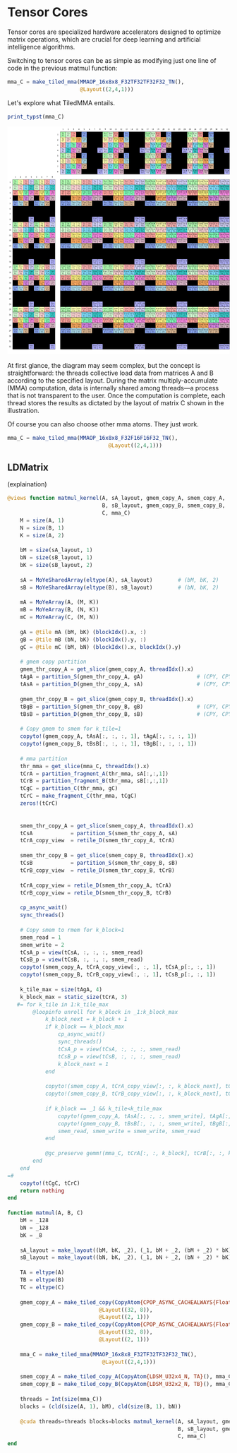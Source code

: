 # Tensor Cores

Tensor cores are specialized hardware accelerators designed to optimize matrix operations, which are crucial for deep learning and artificial intelligence algorithms.

Switching to tensor cores can be as simple as modifying just one line of code in the previous matmul function:

```julia
mma_C = make_tiled_mma(MMAOP_16x8x8_F32TF32TF32F32_TN(), 
                       @Layout((2,4,1)))
```

Let's explore what TiledMMA entails.
```julia
print_typst(mma_C)
```
![](../assets/tensorcore.svg)

At first glance, the diagram may seem complex, but the concept is straightforward: the threads collective load data from matrices A and B according to the specified layout. During the matrix multiply-accumulate (MMA) computation, data is internally shared among threads—a process that is not transparent to the user. Once the computation is complete, each thread stores the results as dictated by the layout of matrix C shown in the illustration.

Of course you can also choose other mma atoms. They just work.
```julia
mma_C = make_tiled_mma(MMAOP_16x8x8_F32F16F16F32_TN(), 
                                @Layout((2,4,1)))
```

## LDMatrix

(explaination)

```julia
@views function matmul_kernel(A, sA_layout, gmem_copy_A, smem_copy_A,
                              B, sB_layout, gmem_copy_B, smem_copy_B,
                              C, mma_C)
    M = size(A, 1)
    N = size(B, 1)
    K = size(A, 2)

    bM = size(sA_layout, 1)
    bN = size(sB_layout, 1)
    bK = size(sB_layout, 2)

    sA = MoYeSharedArray(eltype(A), sA_layout)        # (bM, bK, 2)
    sB = MoYeSharedArray(eltype(B), sB_layout)        # (bN, bK, 2)

    mA = MoYeArray(A, (M, K))
    mB = MoYeArray(B, (N, K))
    mC = MoYeArray(C, (M, N))

    gA = @tile mA (bM, bK) (blockIdx().x, :)
    gB = @tile mB (bN, bK) (blockIdx().y, :)
    gC = @tile mC (bM, bN) (blockIdx().x, blockIdx().y)

    # gmem copy partition
    gmem_thr_copy_A = get_slice(gmem_copy_A, threadIdx().x)      
    tAgA = partition_S(gmem_thr_copy_A, gA)                 # (CPY, CPY_M, CPY_K, k)
    tAsA = partition_D(gmem_thr_copy_A, sA)                 # (CPY, CPY_M, CPY_K, 2)

    gmem_thr_copy_B = get_slice(gmem_copy_B, threadIdx().x)
    tBgB = partition_S(gmem_thr_copy_B, gB)                 # (CPY, CPY_N, CPY_K, k)
    tBsB = partition_D(gmem_thr_copy_B, sB)                 # (CPY, CPY_N, CPY_K, 2)

    # Copy gmem to smem for k_tile=1
    copyto!(gmem_copy_A, tAsA[:, :, :, 1], tAgA[:, :, :, 1])
    copyto!(gmem_copy_B, tBsB[:, :, :, 1], tBgB[:, :, :, 1])

    # mma partition
    thr_mma = get_slice(mma_C, threadIdx().x)
    tCrA = partition_fragment_A(thr_mma, sA[:,:,1])
    tCrB = partition_fragment_B(thr_mma, sB[:,:,1])
    tCgC = partition_C(thr_mma, gC)  
    tCrC = make_fragment_C(thr_mma, tCgC)              
    zeros!(tCrC)


    smem_thr_copy_A = get_slice(smem_copy_A, threadIdx().x)   
    tCsA            = partition_S(smem_thr_copy_A, sA)                
    tCrA_copy_view  = retile_D(smem_thr_copy_A, tCrA)

    smem_thr_copy_B = get_slice(smem_copy_B, threadIdx().x)   
    tCsB            = partition_S(smem_thr_copy_B, sB)  
    tCrB_copy_view  = retile_D(smem_thr_copy_B, tCrB)

    tCrA_copy_view = retile_D(smem_thr_copy_A, tCrA)
    tCrB_copy_view = retile_D(smem_thr_copy_B, tCrB)

    cp_async_wait()
    sync_threads()

    # Copy smem to rmem for k_block=1
    smem_read = 1
    smem_write = 2
    tCsA_p = view(tCsA, :, :, :, smem_read)
    tCsB_p = view(tCsB, :, :, :, smem_read)
    copyto!(smem_copy_A, tCrA_copy_view[:, :, 1], tCsA_p[:, :, 1])
    copyto!(smem_copy_B, tCrB_copy_view[:, :, 1], tCsB_p[:, :, 1])

    k_tile_max = size(tAgA, 4)
    k_block_max = static_size(tCrA, 3)
   #= for k_tile in 1:k_tile_max
        @loopinfo unroll for k_block in _1:k_block_max
            k_block_next = k_block + 1 
            if k_block == k_block_max
                cp_async_wait()
                sync_threads()
                tCsA_p = view(tCsA, :, :, :, smem_read)
                tCsB_p = view(tCsB, :, :, :, smem_read)
                k_block_next = 1
            end
            
            copyto!(smem_copy_A, tCrA_copy_view[:, :, k_block_next], tCsA_p[:, :, k_block_next])
            copyto!(smem_copy_B, tCrB_copy_view[:, :, k_block_next], tCsB_p[:, :, k_block_next])   

            if k_block == _1 && k_tile<k_tile_max
                copyto!(gmem_copy_A, tAsA[:, :, :, smem_write], tAgA[:, :, :, k_tile+1])
                copyto!(gmem_copy_B, tBsB[:, :, :, smem_write], tBgB[:, :, :, k_tile+1])
                smem_read, smem_write = smem_write, smem_read
            end
            
            @gc_preserve gemm!(mma_C, tCrA[:, :, k_block], tCrB[:, :, k_block], tCrC)
        end
    end
=#
    copyto!(tCgC, tCrC)
    return nothing
end

function matmul(A, B, C)
    bM = _128
    bN = _128
    bK = _8
    
    sA_layout = make_layout((bM, bK, _2), (_1, bM + _2, (bM + _2) * bK))
    sB_layout = make_layout((bN, bK, _2), (_1, bN + _2, (bN + _2) * bK))

    TA = eltype(A)
    TB = eltype(B)
    TC = eltype(C)
	
    gmem_copy_A = make_tiled_copy(CopyAtom{CPOP_ASYNC_CACHEALWAYS{Float64}, TA}(),
                             @Layout((32, 8)),
                             @Layout((2, 1)))
    gmem_copy_B = make_tiled_copy(CopyAtom{CPOP_ASYNC_CACHEALWAYS{Float64}, TB}(),
                             @Layout((32, 8)),
                             @Layout((2, 1)))

    mma_C = make_tiled_mma(MMAOP_16x8x8_F32TF32TF32F32_TN(),
                              @Layout((2,4,1)))

    smem_copy_A = make_tiled_copy_A(CopyAtom{LDSM_U32x4_N, TA}(), mma_C)
    smem_copy_B = make_tiled_copy_B(CopyAtom{LDSM_U32x2_N, TB}(), mma_C)

    threads = Int(size(mma_C))
    blocks = (cld(size(A, 1), bM), cld(size(B, 1), bN))

    @cuda threads=threads blocks=blocks matmul_kernel(A, sA_layout, gmem_copy_A, smem_copy_A,
                                                      B, sB_layout, gmem_copy_B, smem_copy_B,
                                                      C, mma_C)
end
```